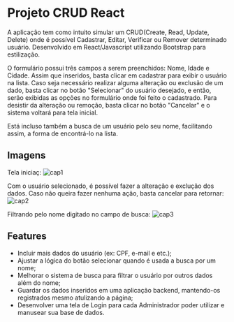 # Projeto CRUD React 

A aplicação tem como intuito simular um CRUD(Create, Read, Update, Delete) onde é possível Cadastrar, Editar, Verificar ou Remover determinado usuário. 
Desenvolvido em React/Javascript utilizando Bootstrap para estilização. 

O formulário possui três campos a serem preenchidos: Nome, Idade e Cidade. Assim que inseridos, basta clicar em cadastrar para exibir o usuário na lista. 
Caso seja necessário realizar alguma alteração ou exclusão de um dado, basta clicar no botão "Selecionar" do usuário desejado, e então, serão exibidas as opções no formulário onde foi feito o cadastrado. Para desistir da alteração ou remoção, basta clicar no botão "Cancelar" e o sistema voltará para tela inicial.

Está incluso também a busca de um usuário pelo seu nome, facilitando assim, a forma de encontrá-lo na lista. 
 
## Imagens

Tela iniciaç:
![cap1](https://user-images.githubusercontent.com/76922943/219395032-92f4ac5f-7ad3-4234-a93c-53ce5c144d41.png)

Com o usuário selecionado, é possível fazer a alteração e exclução dos dados. Caso não queira fazer nenhuma ação, basta cancelar para retornar:
![cap2](https://user-images.githubusercontent.com/76922943/219395060-b75fe720-b71a-4aac-9b8b-64d040b06ac0.png)

Filtrando pelo nome digitado no campo de busca:
![cap3](https://user-images.githubusercontent.com/76922943/219395083-02735951-a8ff-4b95-bb7f-f85189c21268.png)

## Features

- Incluir mais dados do usuário (ex: CPF, e-mail e etc.);
- Ajustar a lógica do botão selecionar quando é usada a busca por um nome; 
- Melhorar o sistema de busca para filtrar o usuário por outros dados além do nome;
- Guardar os dados inseridos em uma aplicação backend, mantendo-os registrados mesmo atulizando a página;
- Desenvolver uma tela de Login para cada Administrador poder utilizar e manusear sua base de dados.

